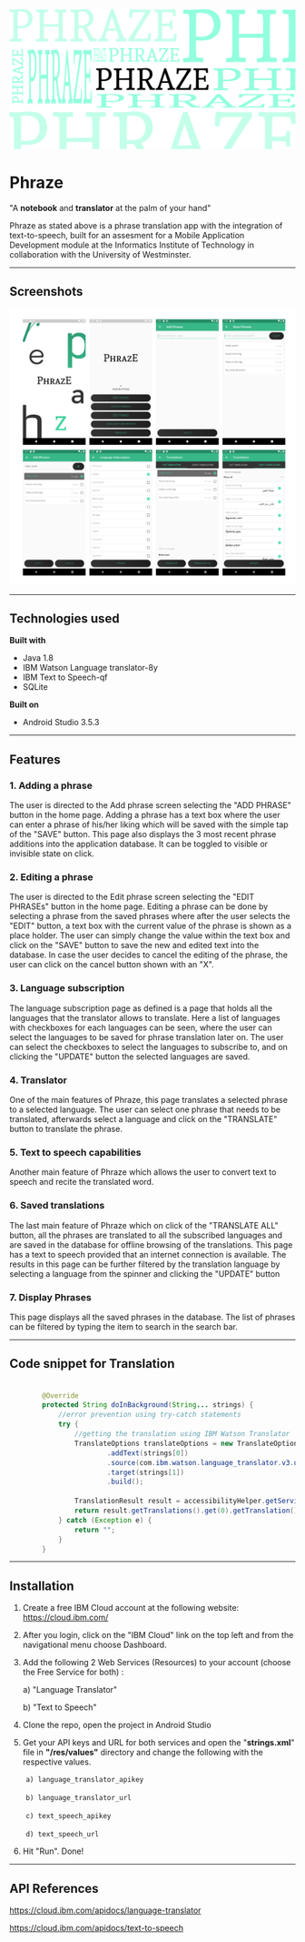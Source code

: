 ![Phraze Banner](Documentation/phrazeBanner.png)

# Phraze

"A **notebook** and **translator** at the palm of your hand"

Phraze as stated above is a phrase translation app with the integration of text-to-speech, built for an assesment for a Mobile Application Development module at the Informatics Institute of Technology in collaboration with the University of Westminster.

***

## Screenshots

![Phraze Screenshot](Documentation/screenshots.png )


***

## Technologies used

**Built with**

* Java 1.8
* IBM Watson Language translator-8y
* IBM Text to Speech-qf
* SQLite

**Built on**

* Android Studio 3.5.3

***

## Features

### 1. Adding a phrase


The user is directed to the Add phrase screen selecting the "ADD PHRASE" button in the home page.
Adding a phrase has a text box where the user can enter a phrase of his/her liking which will be saved with the simple tap of the "SAVE" button. This page also displays the 3 most recent phrase additions into the application database. It can be toggled to visible or invisible state on click.

### 2. Editing a phrase


The user is directed to the Edit phrase screen selecting the "EDIT PHRASEs" button in the home page.
Editing a phrase can be done by selecting a phrase from the saved phrases where after the user selects the "EDIT" button, a text box with the current value of the phrase is shown as a place holder. The user can simply change the value within the text box and click on the "SAVE" button to save the new and edited text into the database. In case the user decides to cancel the editing of the phrase, the user can click on the cancel button shown with an "X".

### 3. Language subscription


The language subscription page as defined is a page that holds all the languages that the translator allows to translate. Here a list of languages with checkboxes for each languages can be seen, where the user can select the languages to be saved for phrase translation later on. The user can select the checkboxes to select the languages to subscribe to, and on clicking the "UPDATE" button the selected languages are saved.

### 4. Translator


One of the main features of Phraze, this page translates a selected phrase to a selected language. The user can select one phrase that needs to be translated, afterwards select a language and click on the "TRANSLATE" button to translate the phrase. 

### 5. Text to speech capabilities

Another main feature of Phraze which allows the user to convert text to speech and recite the translated word.

### 6. Saved translations


The last main feature of Phraze which on click of the "TRANSLATE ALL" button, all the phrases are translated to all the subscribed languages and are saved in the database for offline browsing of the translations. This page has a text to speech provided that an internet connection is available. The results in this page can be further filtered by the translation language by selecting a language from the spinner and clicking the "UPDATE" button

### 7. Display Phrases


This page displays all the saved phrases in the database. The list of phrases can be filtered by typing the item to search in the search bar.


***

## Code snippet for Translation

```java

        @Override
        protected String doInBackground(String... strings) {
            //error prevention using try-catch statements
            try {
                //getting the translation using IBM Watson Translator
                TranslateOptions translateOptions = new TranslateOptions.Builder()
                        .addText(strings[0])
                        .source(com.ibm.watson.language_translator.v3.util.Language.ENGLISH)
                        .target(strings[1])
                        .build();

                TranslationResult result = accessibilityHelper.getService().translate(translateOptions).execute().getResult();
                return result.getTranslations().get(0).getTranslation();
            } catch (Exception e) {
                return "";
            }
        }
```
***
## Installation

1. Create a free IBM Cloud account at the following website:
https://cloud.ibm.com/

2. After you login, click on the "IBM Cloud" link on the top left and from the navigational menu choose Dashboard.

3. Add the following 2 Web Services (Resources) to your account     (choose the Free Service for both)
: 

    a) "Language Translator"
     
    b) "Text to Speech" 

4. Clone the repo, open the project in Android Studio

5. Get your API keys and URL for both services and open the "**strings.xml**" file in **"/res/values"** directory and change the following with the respective values.

```
    a) language_translator_apikey

    b) language_translator_url

    c) text_speech_apikey

    d) text_speech_url
```

6. Hit "Run". Done!

***

## API References

https://cloud.ibm.com/apidocs/language-translator

https://cloud.ibm.com/apidocs/text-to-speech




